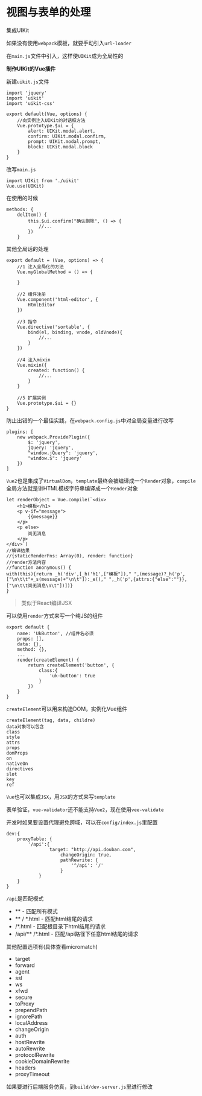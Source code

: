 # 视图与表单的处理

集成UIKit

如果没有使用`webpack`模板，就要手动引入`url-loader`

在`main.js`文件中引入，这样使`UIKit`成为全局性的

**制作UIKit的Vue插件**

新建`uikit.js`文件

```
import 'jquery'
import 'uikit'
import 'uikit-css'

export default(Vue, options) {
	//向实例注入UIKit的对话框方法
	Vue.prototype.$ui = {
		alert: UIKit.modal.alert,
		confirm: UIKit.modal.confirm,
		prompt: UIKit.modal.prompt,
		block: UIKit.modal.block
	}
}
```

改写`main.js`

```
import UIKit from './uikit'
Vue.use(UIKit)
```

在使用的时候

```
methods: {
	delItem() {
		this.$ui.confirm("确认删除", () => {
			//...
		})
	}
```

其他全局话的处理

```
export default = (Vue, options) => {
	//1 注入全局化的方法
	Vue.myGlobalMethod = () => {
	
	}
	
	//2 组件注册
	Vue.component('html-editor', {
		HtmlEditor
	})
	
	//3 指令
	Vue.directive('sortable', {
		bind(el, binding, vnode, oldVnode){
			//...
		}
	})
	
	//4 注入mixin
	Vue.mixin({
		created: function() {
			//...
		}
	}
	
	//5 扩展实例
	Vue.prototype.$ui = {}
}
```

防止出错的一个最佳实践，在`webpack.config.js`中对全局变量进行改写

```
plugins: [
	new webpack.ProvidePlugin({
		$: 'jquery',
		jQuery: 'jquery',
		"window.jQuery": 'jquery',
		"window.$": 'jquery'
	})
]
```

`Vue2`也是集成了`VirtualDom`，`template`最终会被编译成一个`Render`对象，`compile`全局方法就是讲HTML模板字符串编译成一个`Render`对象

```
let renderObject = Vue.compile(`<div>
	<h1>模板</h1>
	<p v-if="message">
		{{message}}
	</p>
	<p else>
		尚无消息
	</p>
</div>`)
//编译结果
//{staticRenderFns: Array(0), render: function}
//render方法内容
//function anonymous() {
with(this){return _h('div',[_h('h1',["模板"])," ",(message)?_h('p',["\n\t\t"+_s(message)+"\n\t"]):_e()," ",_h('p',{attrs:{"else":""}},["\n\t\t尚无消息\n\t"])])}
}
```
>类似于React编译JSX

可以使用`render`方式来写一个纯JS的组件

```
export default {
	name: 'UkButton', //组件名必须
	props: [],
	data: {},
	method: {},
	...
	render(createElement) {
		return createElement('button', {
			class:{
				'uk-button': true
			}
		})
	}
}
```

`createElement`可以用来构造DOM，实例化Vue组件

```
createElement(tag, data, childre)
data对象可以包含
class
style
attrs
props
domProps
on
nativeOn
directives
slot
key
ref
```

`Vue`也可以集成`JSX`，用`JSX`的方式来写`template`

表单验证，`vue-validator`还不能支持`Vue2`，现在使用`vee-validate`

开发时如果要设置代理避免跨域，可以在`config/index.js`里配置

```
dev:{
	proxyTable: {
		'/api':{
           	 	target: "http://api.douban.com",
            		changeOrigin: true,
            		pathRewrite: {
              			'^/api': '/'
            		}
        	}
	}
}
```

`/api`是匹配模式

* ** - 匹配所有模式
* ** / *.html - 匹配html结尾的请求
* /*.html - 匹配根目录下html结尾的请求
* /api/** /*.html - 匹配/api路径下任意html结尾的请求

其他配置选项有(具体查看micromatch)
* target
* forward
* agent
* ssl
* ws
* xfwd
* secure
* toProxy
* prependPath
* ignorePath
* localAddress
* changeOrigin
* auth
* hostRewrite
* autoRewrite
* protocolRewrite
* cookieDomainRewrite
* headers
* proxyTimeout

如果要进行后端服务仿真，到`build/dev-server.js`里进行修改
